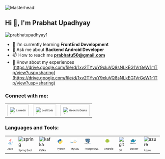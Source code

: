 ![Masterhead](https://mir-s3-cdn-cf.behance.net/project_modules/max_1200/79731568097599.5b50bca477735.jpg)

<h2 align="left">Hi 👋, I'm Prabhat Upadhyay</h2>

<p align="left"> <img src="https://komarev.com/ghpvc/?username=prabhatupadhyay1&label=Profile%20views&color=0e75b6&style=flat" alt="prabhatupadhyay1" /> </p>

- 🌱 I’m currently learning **FrontEnd Development**
- 💬 Ask me about **Backend Android Developer**
- 📫 How to reach me **prabhatu50@gmail.com**
- 📄 Know about my experiences [https://drive.google.com/file/d/1xv2TYvuY9xIuVQ8sNLkEG1VrGeW1r1Tp/view?usp=sharing](https://drive.google.com/file/d/1xv2TYvuY9xIuVQ8sNLkEG1VrGeW1r1Tp/view?usp=sharing)

<h3 align="left">Connect with me:</h3>
<table>
  <tr>
    <td>
      <div style="border: 1px solid #ccc; display: flex; align-items: center; padding: 8px;">
        <img src="https://raw.githubusercontent.com/rahuldkjain/github-profile-readme-generator/master/src/images/icons/Social/linked-in-alt.svg" alt="LinkedIn" width="20" height="20">
          <span style="font-size: 8px;">LinkedIn</span>
      </div>
    </td>
    <td>
      <div style="border: 1px solid #ccc; display: flex; align-items: center; padding: 8px;">
        <img src="https://raw.githubusercontent.com/rahuldkjain/github-profile-readme-generator/master/src/images/icons/Social/leet-code.svg" alt="LeetCode" width="20" height="20">
          <span style="font-size: 8px;">LeetCode</span>
      </div>
    </td>
    <td>
      <div style="border: 1px solid #ccc; display: flex; align-items: center; padding: 8px;">
        <img src="https://raw.githubusercontent.com/rahuldkjain/github-profile-readme-generator/master/src/images/icons/Social/geeks-for-geeks.svg" alt="GeeksforGeeks" width="20" height="20">
          <span style="font-size: 8px;">GeeksforGeeks</span>
      </div>
    </td>
  </tr>
</table>


<h3 align="left">Languages and Tools:</h3>
<table>
  <tr>
    <td>
      <img src="https://raw.githubusercontent.com/devicons/devicon/master/icons/java/java-original.svg" alt="java" width="20" height="20">
       <span style="font-size: 8px;">Java</span>
    </td>
    <td>
      <img src="https://www.vectorlogo.zone/logos/springio/springio-icon.svg" alt="spring" width="20" height="20">
       <span style="font-size: 8px;">Spring Boot</span>
    </td>
    <td>
      <img src="https://www.vectorlogo.zone/logos/apache_kafka/apache_kafka-icon.svg" alt="kafka" width="20" height="20">
       <span style="font-size: 8px;">Kafka</span>
    </td>
    <td>
      <img src="https://raw.githubusercontent.com/devicons/devicon/master/icons/python/python-original.svg" alt "python" width="20" height="20">
       <span style="font-size: 8px;">Python</span>
    </td>
    <td>
      <img src="https://raw.githubusercontent.com/devicons/devicon/master/icons/mysql/mysql-original-wordmark.svg" alt="mysql" width="20" height="20">
       <span style="font-size: 8px;">MySQL</span>
    </td>
    <td>
      <img src="https://raw.githubusercontent.com/devicons/devicon/master/icons/postgresql/postgresql-original-wordmark.svg" alt="postgresql" width="20" height="20">
       <span style="font-size: 8px;">PostgreSQL</span>
    </td>
    <td>
      <img src="https://raw.githubusercontent.com/devicons/devicon/master/icons/android/android-original-wordmark.svg" alt="android" width="20" height="20">
       <span style="font-size: 8px;">Android</span>
    </td>
    <td>
      <img src="https://www.vectorlogo.zone/logos/git-scm/git-scm-icon.svg" alt="git" width="20" height="20">
       <span style="font-size: 8px;">Git</span>
    </td>
    <td>
      <img src="https://raw.githubusercontent.com/devicons/devicon/master/icons/docker/docker-original-wordmark.svg" alt="docker" width="20" height="20">
       <span style="font-size: 8px;">Docker</span>
    </td>
    <td>
      <img src="https://www.vectorlogo.zone/logos/microsoft_azure/microsoft_azure-icon.svg" alt="azure" width="20" height="20">
      <span style="font-size: 8px;">Azure</span>
    </td>
  </tr>
</table>
